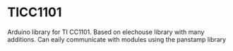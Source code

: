 # TICC1101
Arduino library for TI CC1101. Based on elechouse library with many additions. Can eaily communicate with modules using the panstamp library
